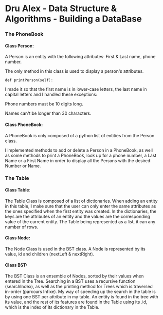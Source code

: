 # Dru Alex - Data Structure & Algorithms - Building a DataBase


### The PhoneBook


#### Class Person:


A Person is an entity with the following attributes: First & Last name, phone number.


The only method in this class is used to display a person's attributes.

```
def printPerson(self):
```

I made it so that the first name is in lower-case letters, the last name in capital letters and I handled these exceptions:

Phone numbers must be 10 digits long.

Names can't be longer than 30 characters.


#### Class PhoneBook:


A PhoneBook is only composed of a python list of entities from the Person class.


I implemented methods to add or delete a Person in a PhoneBook, as well as some methods to print a PhoneBook, look up for a phone number, a Last Name or a First Name in order to display all the Persons with the desired Number or Name.




### The Table



#### Class Table:


The Table Class is composed of a list of dictionaries. When adding an entity in this table, I make sure that the user can only enter the same attributes as the ones specified when the first entity was created. In the dictionaries, the keys are the attributes of an entity and the values are the corresponding value of the current entity. The Table being represented as a list, it can any number of rows.



#### Class Node:


The Node Class is used in the BST class. A Node is represented by its value, id and children (nextLeft & nextRight).



#### Class BST:


The BST Class is an ensemble of Nodes, sorted by their values when entered in the Tree. Searching in a BST uses a recursive function (searchIndex), as well as the printing method for Trees which is traversed in-order (parcours Infixe). My way of speeding up the search in the table is by using one BST per attribute in my table. An entity is found in the tree with its value, and the rest of its features are found in the Table using its .id, which is the index of its dictionary in the Table.
